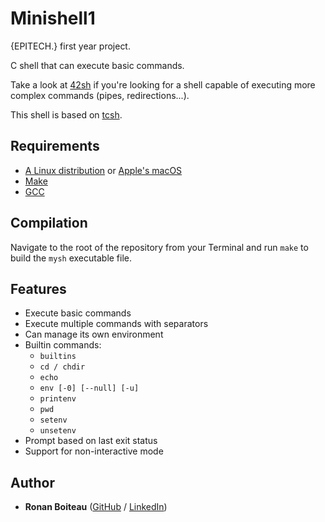 # Minishell1

{EPITECH.} first year project.

C shell that can execute basic commands.

Take a look at [42sh](https://github.com/ronanboiteau/42sh) if you're looking for a shell capable of executing more complex commands (pipes, redirections...).

This shell is based on [tcsh](https://en.wikipedia.org/wiki/Tcsh).

## Requirements

 - [A Linux distribution](https://en.wikipedia.org/wiki/Linux_distribution) or [Apple's macOS](https://en.wikipedia.org/wiki/MacOS)
 - [Make](https://www.gnu.org/software/make/)
 - [GCC](https://gcc.gnu.org/)

## Compilation

Navigate to the root of the repository from your Terminal and run `make` to build the `mysh` executable file.

## Features
 - Execute basic commands
 - Execute multiple commands with separators
 - Can manage its own environment
 - Builtin commands:
   - `builtins`
   - `cd / chdir`
   - `echo`
   - `env [-0] [--null] [-u]`
   - `printenv`
   - `pwd`
   - `setenv`
   - `unsetenv`
 - Prompt based on last exit status
 - Support for non-interactive mode

## Author

* **Ronan Boiteau** ([GitHub](https://github.com/ronanboiteau) / [LinkedIn](https://www.linkedin.com/in/ronanboiteau/))
